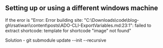 ## Setting up or using a different windows machine 

If the eror is "Error: Error building site: "C:\Downloads\code\blog-gh\rsatiwari\content\posts\ADO-CLI-ExportVariables.md:23:1": failed to extract shortcode: template for shortcode "image" not found"

Solution - 
git submodule update --init --recursive